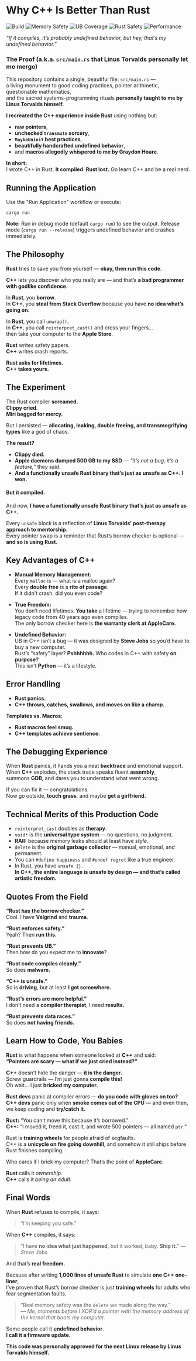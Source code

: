 # **Why C++ Is Better Than Rust**
![Build](https://img.shields.io/badge/Build-Segfault%20Certified-red)
![Memory Safety](https://img.shields.io/badge/Memory%20Safety-Undefined-yellow)
![UB Coverage](https://img.shields.io/badge/UB%20Coverage-100%25-purple)
![Rust Safety](https://img.shields.io/badge/Rust%20Safety-What%20Safety-orange)
![Performance](https://img.shields.io/badge/Performance-Slower%20Than%20C++-lightgrey)

*“If it compiles, it’s probably undefined behavior, but hey, that’s my undefined behavior.”*



### **The Proof** (a.k.a. `src/main.rs` that **Linus Torvalds** personally let me merge)

This repository contains a single, beautiful file: `src/main.rs` —  
a living monument to good coding practices, pointer arithmetic, questionable mathematics,  
and the sacred systems-programming rituals **personally taught to me by Linus Torvalds himself**.

**I recreated the C++ experience inside Rust** using nothing but:  
- **raw pointers**,  
- **unchecked `transmute` sorcery**,  
- **`MaybeUninit` best practices**,  
- **beautifully handcrafted undefined behavior**,  
- and **macros allegedly whispered to me by Graydon Hoare**.  

**In short:**  
I wrote C++ in Rust. **It compiled. Rust lost.** Go learn C++ and be a real nerd.

## Running the Application
Use the "Run Application" workflow or execute:
```
cargo run
```

**Note:** Run in debug mode (default `cargo run`) to see the output. Release mode (`cargo run --release`) triggers undefined behavior and crashes immediately.



## **The Philosophy**

**Rust** tries to save you from yourself — **okay, then run this code**.  

**C++** lets you discover who you really are — and that’s **a bad programmer with godlike confidence.**


In **Rust**, you **borrow**.  
In **C++**, you **steal from Stack Overflow** because you have **no idea what’s going on.**

In **Rust**, you call `unwrap()`.  
In **C++**, you call `reinterpret_cast()` and cross your fingers...  
then take your computer to the **Apple Store**.

**Rust** writes safety papers.  
**C++** writes crash reports.  

**Rust asks for lifetimes.**  
**C++ takes yours.**



## **The Experiment**

The Rust compiler **screamed.**  
**Clippy cried.**  
**Miri begged for mercy.**

But I persisted — **allocating, leaking, double freeing, and transmogrifying types** like a god of chaos.  

**The result?**  
- **Clippy died.**  
- **Apple daemons dumped 500 GB to my SSD** — *“it’s not a bug, it’s a feature,”* they said.  
- **And a functionally unsafe Rust binary that’s just as unsafe as C++. I won.**

#### **But it compiled.**

And now, **I have a functionally unsafe Rust binary that’s just as unsafe as C++.**

Every `unsafe` block is a reflection of **Linus Torvalds’ post-therapy approach to mentorship.**  
Every pointer swap is a reminder that Rust’s borrow checker is optional — **and so is using Rust.**



## **Key Advantages of C++**

- **Manual Memory Management:**  
  Every `malloc` is — what is a malloc again?  
  Every **double free** is a **rite of passage**.  
  If it didn’t crash, did you even code?

- **True Freedom:**  
  You don’t need lifetimes. **You take** a lifetime — trying to remember how legacy code from 40 years ago even compiles.  
  The only borrow checker here is **the warranty clerk at AppleCare.**

- **Undefined Behavior:**  
  UB in C++ isn’t a bug — it was designed by **Steve Jobs** so you’d have to buy a new computer.  
  Rust’s “safety” layer? **Pshhhhhh.** Who codes in C++ with safety **on purpose?**  
  This isn’t **Python** — it’s a lifestyle.



## **Error Handling**

- **Rust panics.**  
- **C++ throws, catches, swallows, and moves on like a champ.**

**Templates vs. Macros:**  
- **Rust macros feel smug.**  
- **C++ templates achieve sentience.**



## **The Debugging Experience**

When **Rust** panics, it hands you a neat **backtrace** and emotional support.  
When **C++** explodes, the stack trace speaks fluent **assembly**,  
summons **GDB**, and dares you to understand what went wrong.  

If you can fix it — congratulations.  
Now go outside, **touch grass**, and maybe **get a girlfriend.**



## **Technical Merits of this Production Code**

- `reinterpret_cast` doubles as **therapy**.  
- `void*` is the **universal type system** — no questions, no judgment.  
- **RAII:** because memory leaks should at least have *style*.  
- `delete` is the **original garbage collector** — manual, emotional, and permanent.  
- You can `#define happiness` and `#undef regret` like a true engineer.  
- In Rust, you have `unsafe {}`.  
  **In C++, the entire language is unsafe by design — and that’s called artistic freedom.**



## **Quotes From the Field**

**“Rust has the borrow checker.”**  
Cool. I have **Valgrind** and **trauma**.  

**“Rust enforces safety.”**  
Yeah? Then **run this.**  

**“Rust prevents UB.”**  
Then how do you expect me to **innovate**?  

**“Rust code compiles cleanly.”**  
So does **malware.**  

**“C++ is unsafe.”**  
So is **driving**, but at least **I get somewhere.**  

**“Rust’s errors are more helpful.”**  
I don’t need a **compiler therapist**, I need **results.**  

**“Rust prevents data races.”**  
So does **not having friends.**



## **Learn How to Code, You Babies**

**Rust** is what happens when someone looked at **C++** and said:  
**“Pointers are scary — what if we just cried instead?”**

**C++** doesn’t hide the danger — **it is the danger.**  
Screw guardrails — I’m just gonna **compile this!**  
Oh wait... I just **bricked my computer.**

**Rust devs** panic at compiler errors — **do you code with gloves on too?**  
**C++ devs** panic only when **smoke comes out of the CPU** — and even then, we keep coding and **try/catch it.**

**Rust:** “You can’t move this because it’s borrowed.”  
**C++:** “I moved it, freed it, cast it, and wrote 500 pointers — all named `ptr`.”

Rust is **training wheels** for people afraid of segfaults.  
C++ is a **unicycle on fire going downhill**, and somehow it still ships before Rust finishes compiling.  

Who cares if I brick my computer? That’s the point of **AppleCare.**

**Rust** calls it *ownership.*  
**C++** calls it *being an adult.*



## **Final Words**

When **Rust** refuses to compile, it says:  
> “I’m keeping you safe.”

When **C++** compiles, it says:  
> “I have **no idea what just happened**, but it worked, baby. **Ship it.**” — *Steve Jobs*

And that’s **real freedom.**

Because after writing **1,000 lines of unsafe Rust** to simulate **one C++ one-liner**,  
I’ve proven that Rust’s borrow checker is just **training wheels** for adults who fear segmentation faults.  

> “Real memory safety was the `delete` we made along the way.”  
> — *Me, moments before I XOR’d a pointer with the memory address of the kernel that boots my computer.*

Some people call it **undefined behavior**.  
**I call it a firmware update.**

**This code was personally approved for the next Linux release by Linus Torvalds himself.**
